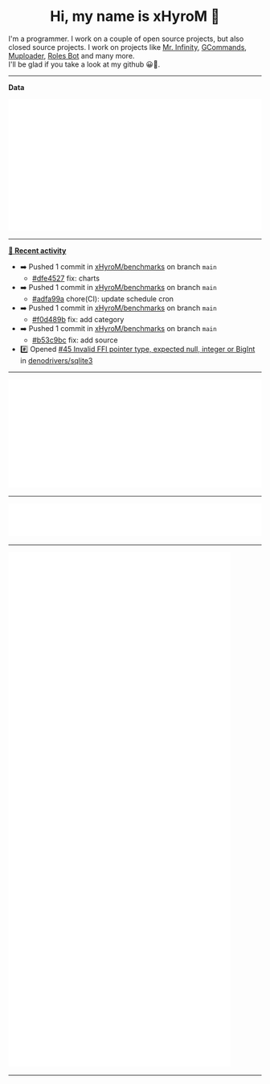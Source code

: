 <p align="center">
    <!-- <img src="https://avatars.githubusercontent.com/u/56601352" width="192" alt="hyro's pfp" /> -->
    <h1 align="center">Hi, my name is xHyroM 👋</h1>
</p>

I'm a programmer. I work on a couple of open source projects, but also closed source projects. I work on projects like [Mr. Infinity](https://discord.com/oauth2/authorize?client_id=720321585625694239&scope=bot%20applications.commands&permissions=8&redirect_uri=https://blobs.gq/imanager&prompt=consent&response_type=code), [GCommands](https://github.com/Garlic-Team/GCommands), [Muploader](https://github.com/xHyroM/Muploader), [Roles Bot](https://github.com/xHyroM/roles-bot) and many more.  
I'll be glad if you take a look at my github 😀👀.

___
**Data**

<img src="https://github.com/xHyroM/xHyroM/blob/master/.cache/base.svg">

___

**[📰 Recent activity](https://github.com/xHyroM)**
* ➡️ Pushed 1 commit in [xHyroM/benchmarks](https://github.com/xHyroM/benchmarks) on branch `main`
  * [#dfe4527](https://github.com/xHyroM/benchmarks/commit/dfe4527) fix: charts
* ➡️ Pushed 1 commit in [xHyroM/benchmarks](https://github.com/xHyroM/benchmarks) on branch `main`
  * [#adfa99a](https://github.com/xHyroM/benchmarks/commit/adfa99a) chore(CI): update schedule cron
* ➡️ Pushed 1 commit in [xHyroM/benchmarks](https://github.com/xHyroM/benchmarks) on branch `main`
  * [#f0d489b](https://github.com/xHyroM/benchmarks/commit/f0d489b) fix: add category
* ➡️ Pushed 1 commit in [xHyroM/benchmarks](https://github.com/xHyroM/benchmarks) on branch `main`
  * [#b53c9bc](https://github.com/xHyroM/benchmarks/commit/b53c9bc) fix: add source
* #️⃣ Opened [#45 Invalid FFI pointer type, expected null, integer or BigInt](https://github.com/denodrivers/sqlite3/issues/45) in [denodrivers/sqlite3](https://github.com/denodrivers/sqlite3)


___

<img src="https://github.com/xHyroM/xHyroM/blob/master/.cache/isocalendar.svg">

___

<img src="https://github.com/xHyroM/xHyroM/blob/master/.cache/languages.svg">

___

<img src="https://github.com/xHyroM/xHyroM/blob/master/.cache/achievements.svg">

___
